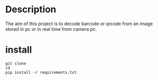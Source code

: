 # Description

The aim of this project is to decode barcode or qrcode from an image stored in pc
or in real time from camera pc.

# install

```
git clone
cd
pip install -r requirements.txt
```
